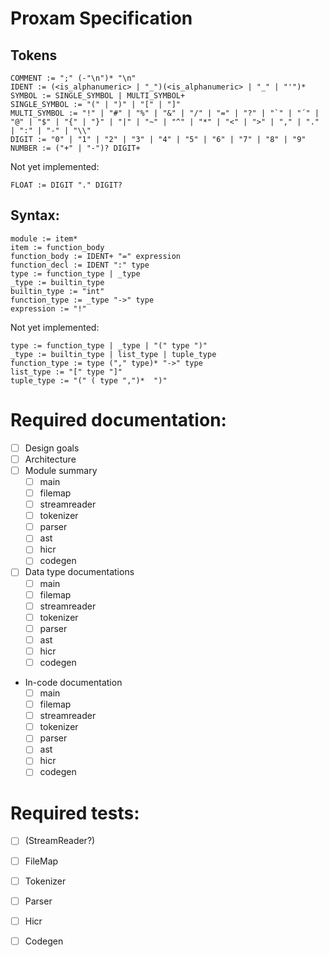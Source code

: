 
# Proxam Specification

## Tokens

```antlr
COMMENT := ";" (-"\n")* "\n"
IDENT := (<is_alphanumeric> | "_")(<is_alphanumeric> | "_" | "'")*
SYMBOL := SINGLE_SYMBOL | MULTI_SYMBOL+
SINGLE_SYMBOL := "(" | ")" | "[" | "]"
MULTI_SYMBOL := "!" | "#" | "%" | "&" | "/" | "=" | "?" | "`" | "´" | "@" | "$" | "{" | "}" | "|" | "~" | "^" | "*" | "<" | ">" | "," | "." | ":" | "-" | "\\"
DIGIT := "0" | "1" | "2" | "3" | "4" | "5" | "6" | "7" | "8" | "9"
NUMBER := ("+" | "-")? DIGIT+
```

Not yet implemented:
```antlr
FLOAT := DIGIT "." DIGIT?
```

## Syntax:
```antlr
module := item*
item := function_body
function_body := IDENT+ "=" expression
function_decl := IDENT ":" type
type := function_type | _type
_type := builtin_type
builtin_type := "int"
function_type := _type "->" type
expression := "!"
```

Not yet implemented:
```antlr
type := function_type | _type | "(" type ")"
_type := builtin_type | list_type | tuple_type
function_type := type ("," type)* "->" type
list_type := "[" type "]"
tuple_type := "(" ( type ",")*  ")"
```

# Required documentation:
* [ ] Design goals
* [ ] Architecture
* [ ] Module summary
  - [ ] main
  - [ ] filemap
  - [ ] streamreader
  - [ ] tokenizer
  - [ ] parser
  - [ ] ast
  - [ ] hicr
  - [ ] codegen
* [ ] Data type documentations
  - [ ] main
  - [ ] filemap
  - [ ] streamreader
  - [ ] tokenizer
  - [ ] parser
  - [ ] ast
  - [ ] hicr
  - [ ] codegen
* In-code documentation
  - [ ] main
  - [ ] filemap
  - [ ] streamreader
  - [ ] tokenizer
  - [ ] parser
  - [ ] ast
  - [ ] hicr
  - [ ] codegen

# Required tests:
* [ ] (StreamReader?)
* [ ] FileMap
* [ ] Tokenizer
* [ ] Parser
* [ ] Hicr
* [ ] Codegen

